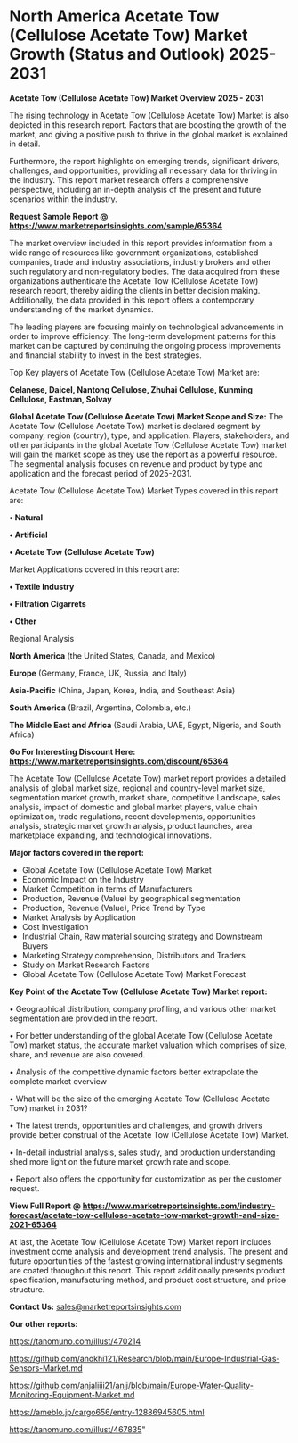 # North America Acetate Tow (Cellulose Acetate Tow) Market Growth (Status and Outlook) 2025-2031

<Strong> Acetate Tow (Cellulose Acetate Tow) Market Overview 2025 - 2031</strong>

The rising technology in Acetate Tow (Cellulose Acetate Tow) Market is also depicted in this research report. Factors that are boosting the growth of the market, and giving a positive push to thrive in the global market is explained in detail.

Furthermore, the report highlights on emerging trends, significant drivers, challenges, and opportunities, providing all necessary data for thriving in the industry. This report market research offers a comprehensive perspective, including an in-depth analysis of the present and future scenarios within the industry.

<strong>Request Sample Report @ <a href=https://www.marketreportsinsights.com/sample/65364>https://www.marketreportsinsights.com/sample/65364</a></strong>

The market overview included in this report provides information from a wide range of resources like government organizations, established companies, trade and industry associations, industry brokers and other such regulatory and non-regulatory bodies. The data acquired from these organizations authenticate the Acetate Tow (Cellulose Acetate Tow) research report, thereby aiding the clients in better decision making. Additionally, the data provided in this report offers a contemporary understanding of the market dynamics.

The leading players are focusing mainly on technological advancements in order to improve efficiency. The long-term development patterns for this market can be captured by continuing the ongoing process improvements and financial stability to invest in the best strategies.

Top Key players of Acetate Tow (Cellulose Acetate Tow) Market are:

<strong>Celanese, Daicel, Nantong Cellulose, Zhuhai Cellulose, Kunming Cellulose, Eastman, Solvay</strong>

<strong><b>Global Acetate Tow (Cellulose Acetate Tow) Market Scope and Size:</b></strong>
The Acetate Tow (Cellulose Acetate Tow) market is declared segment by company, region (country), type, and application. Players, stakeholders, and other participants in the global Acetate Tow (Cellulose Acetate Tow) market will gain the market scope as they use the report as a powerful resource. The segmental analysis focuses on revenue and product by type and application and the forecast period of 2025-2031.

Acetate Tow (Cellulose Acetate Tow) Market Types covered in this report are:

<strong>• Natural

• Artificial

• Acetate Tow (Cellulose Acetate Tow)</strong>

Market Applications covered in this report are:

<strong>• Textile Industry

• Filtration Cigarrets

• Other</strong> 

Regional Analysis

<strong>North America</strong> (the United States, Canada, and Mexico)

<strong>Europe</strong> (Germany, France, UK, Russia, and Italy)

<strong>Asia-Pacific</strong> (China, Japan, Korea, India, and Southeast Asia)

<strong>South America</strong> (Brazil, Argentina, Colombia, etc.)

<strong>The Middle East and Africa</strong> (Saudi Arabia, UAE, Egypt, Nigeria, and South Africa)

<strong>Go For Interesting Discount Here: <a href=https://www.marketreportsinsights.com/discount/65364>https://www.marketreportsinsights.com/discount/65364</a></strong>

The Acetate Tow (Cellulose Acetate Tow) market report provides a detailed analysis of global market size, regional and country-level market size, segmentation market growth, market share, competitive Landscape, sales analysis, impact of domestic and global market players, value chain optimization, trade regulations, recent developments, opportunities analysis, strategic market growth analysis, product launches, area marketplace expanding, and technological innovations.

<strong><b>Major factors covered in the report:</b></strong>
<ul>
  <li>Global Acetate Tow (Cellulose Acetate Tow) Market </li>
  <li>Economic Impact on the Industry</li>
  <li>Market Competition in terms of Manufacturers</li>
  <li>Production, Revenue (Value) by geographical segmentation</li>
  <li>Production, Revenue (Value), Price Trend by Type</li>
  <li>Market Analysis by Application</li>
  <li>Cost Investigation</li>
  <li>Industrial Chain, Raw material sourcing strategy and Downstream Buyers</li>
  <li>Marketing Strategy comprehension, Distributors and Traders</li>
  <li>Study on Market Research Factors</li>
  <li>Global Acetate Tow (Cellulose Acetate Tow) Market Forecast</li>
</ul>

<strong><b>Key Point of the Acetate Tow (Cellulose Acetate Tow) Market report:</b></strong>

• Geographical distribution, company profiling, and various other market segmentation are provided in the report.

• For better understanding of the global Acetate Tow (Cellulose Acetate Tow) market status, the accurate market valuation which comprises of size, share, and revenue are also covered.

• Analysis of the competitive dynamic factors better extrapolate the complete market overview

• What will be the size of the emerging Acetate Tow (Cellulose Acetate Tow) market in 2031?

• The latest trends, opportunities and challenges, and growth drivers provide better construal of the Acetate Tow (Cellulose Acetate Tow) Market.

• In-detail industrial analysis, sales study, and production understanding shed more light on the future market growth rate and scope.

• Report also offers the opportunity for customization as per the customer request.

<strong><b>View Full Report @ <a href=https://www.marketreportsinsights.com/industry-forecast/acetate-tow-cellulose-acetate-tow-market-growth-and-size-2021-65364>https://www.marketreportsinsights.com/industry-forecast/acetate-tow-cellulose-acetate-tow-market-growth-and-size-2021-65364</a></b></strong>


At last, the Acetate Tow (Cellulose Acetate Tow) Market report includes investment come analysis and development trend analysis. The present and future opportunities of the fastest growing international industry segments are coated throughout this report. This report additionally presents product specification, manufacturing method, and product cost structure, and price structure.

<strong>Contact Us:</strong>
sales@marketreportsinsights.com

<strong>Our other reports:</strong>

<a href=https://tanomuno.com/illust/470214>https://tanomuno.com/illust/470214</a>

<a href=https://github.com/anokhi121/Research/blob/main/Europe-Industrial-Gas-Sensors-Market.md>https://github.com/anokhi121/Research/blob/main/Europe-Industrial-Gas-Sensors-Market.md</a>

<a href=https://github.com/anjaliiii21/anjj/blob/main/Europe-Water-Quality-Monitoring-Equipment-Market.md>https://github.com/anjaliiii21/anjj/blob/main/Europe-Water-Quality-Monitoring-Equipment-Market.md</a>

<a href=https://ameblo.jp/cargo656/entry-12886945605.html>https://ameblo.jp/cargo656/entry-12886945605.html</a>

<a href=https://tanomuno.com/illust/467835>https://tanomuno.com/illust/467835</a>"
